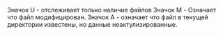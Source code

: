 Значок U - отслеживает только наличие файлов
Значок M - Означает что файл модифицирован.
Значок A - означает что файл в текущей директории известены, но данные неактулизированные.
